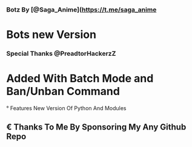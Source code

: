 ### Botz By [@Saga_Anime](https://t.me/saga_anime
# Bots new Version

### Special Thanks @PreadtorHackerzZ

# Added With Batch Mode and Ban/Unban Command
° Features New Version Of Python And Modules

## € Thanks To Me By Sponsoring My Any Github Repo 
 
